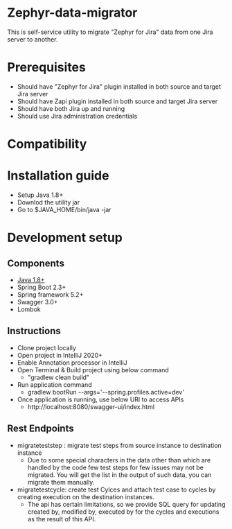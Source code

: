 # Zephyr-data-migrator
This is self-service utility to migrate "Zephyr for Jira" data from one Jira server to another.

# Prerequisites
- Should have "Zephyr for Jira" plugin installed in both source and target Jira server
- Should have Zapi plugin installed in both source and target Jira server
- Should have both Jira up and running
- Should use Jira administration credentials

# Compatibility

# Installation guide
- Setup Java 1.8+
- Downlod the utility jar
- Go to $JAVA_HOME/bin/java -jar 

# Development setup

## Components
- [Java 1.8+](https://adoptopenjdk.net/?variant=openjdk8&jvmVariant=hotspot)
- Spring Boot 2.3+
- Spring framework 5.2+
- Swagger 3.0+
- Lombok

## Instructions
- Clone project locally
- Open project in IntelliJ 2020+
- Enable Annotation processor in IntelliJ
- Open Terminal & Build project using below command
    - "gradlew clean build"
- Run application command
    - gradlew bootRun --args='--spring.profiles.active=dev'
- Once application is running, use below URl to access APIs
    - http://localhost:8080/swagger-ui/index.html

## Rest Endpoints
- migrateteststep : migrate test steps from source instance to destination instance
     - Due to some special characters in the data other than which are handled by the code few test steps for few issues may not be migrated. You will get the list in the output of such data, you can migrate them manually. 
- migratetestcycle: create test Cylces and attach test case to cycles by creating execution on the destination instances.
     - The api has certain limitations, so we provide SQL query for updating created by, modified by, executed by for the cycles and executions as the result of this API.